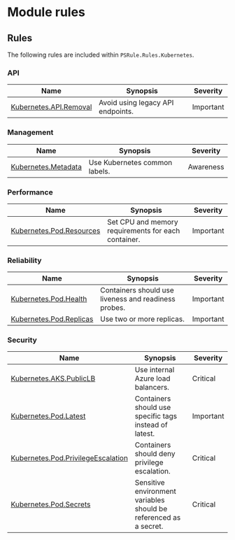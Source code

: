 # Module rules

## Rules

The following rules are included within `PSRule.Rules.Kubernetes`.

### API

Name | Synopsis | Severity
---- | -------- | --------
[Kubernetes.API.Removal](Kubernetes.API.Removal.md) | Avoid using legacy API endpoints. | Important

### Management

Name | Synopsis | Severity
---- | -------- | --------
[Kubernetes.Metadata](Kubernetes.Metadata.md) | Use Kubernetes common labels. | Awareness

### Performance

Name | Synopsis | Severity
---- | -------- | --------
[Kubernetes.Pod.Resources](Kubernetes.Pod.Resources.md) | Set CPU and memory requirements for each container. | Important

### Reliability

Name | Synopsis | Severity
---- | -------- | --------
[Kubernetes.Pod.Health](Kubernetes.Pod.Health.md) | Containers should use liveness and readiness probes. | Important
[Kubernetes.Pod.Replicas](Kubernetes.Pod.Replicas.md) | Use two or more replicas. | Important

### Security

Name | Synopsis | Severity
---- | -------- | --------
[Kubernetes.AKS.PublicLB](Kubernetes.AKS.PublicLB.md) | Use internal Azure load balancers. | Critical
[Kubernetes.Pod.Latest](Kubernetes.Pod.Latest.md) | Containers should use specific tags instead of latest. | Important
[Kubernetes.Pod.PrivilegeEscalation](Kubernetes.Pod.PrivilegeEscalation.md) | Containers should deny privilege escalation. | Critical
[Kubernetes.Pod.Secrets](Kubernetes.Pod.Secrets.md) | Sensitive environment variables should be referenced as a secret. | Critical
